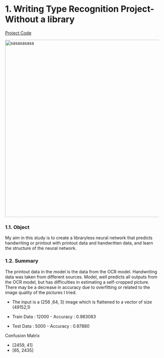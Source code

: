 # 1. Writing Type Recognition Project-  Without a library
[Project Code](https://github.com/Dodger22/Deep-Learning/blob/main/Writing_Type_Recognition.ipynb)

<img width="580" alt="sasasasasa" src="https://user-images.githubusercontent.com/88277713/159684619-783e03f9-0025-4eb9-9c2a-e546fde1cacf.PNG">


### 1.1. Object

My aim in this study is to create a libraryless neural network that predicts handwriting or printout with printout data and handwritten data, and learn the structure of the neural network.

### 1.2. Summary

The printout data in the model is the data from the OCR model. Handwriting data was taken from different sources. Model,  well predicts all outputs from the OCR model, but has difficulties in estimating a self-cropped picture. There may be a decrease in accuracy due to overfitting or related to the image quality of the pictures I tried.

- The input is a (256 ,64, 3) image which is flattened to a vector of size (49152,1)

- Train Data : 12000   - Accuracy : 0.983083
- Test Data : 5000 - Accuracy : 0.97880


 Confusion Matrix
- [2459, 41]
- [65,  2435]
